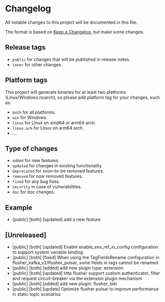 # Changelog

All notable changes to this project will be documented in this file.

The format is based on [Keep a Changelog](https://keepachangelog.com/en/1.0.0/), but make some changes.

## Release tags

- `public` for changes that will be published in release notes.
- `inner` for other changes.

## Platform tags

This project will generate binaries for at least two platforms (Linux/Windows.noarch), so please add platform tag for
your changes, such as:

- `both` for all platforms.
- `win` for Windows.
- `linux` for Linux on amd64 or arm64 arch.
- `linux.arm` for Linux on arm64 arch.
- ....

## Type of changes

- `added` for new features.
- `updated` for changes in existing functionality.
- `deprecated` for soon-to-be removed features.
- `removed` for now removed features.
- `fixed` for any bug fixes.
- `security` in case of vulnerabilities.
- `doc` for doc changes.

## Example

- [public] [both] [updated] add a new feature

## [Unreleased]

- [public] [both] [updated] Enable enable_env_ref_in_config configuration to support system variable binding
- [public] [both] [fixed] When using the TagFieldsRename configuration in flusher_kafka_v2/flusher_pulsar, some fields in tags cannot be renamed
- [public] [both] [added] add new plugin type: extension
- [public] [both] [updated] http flusher support custom authenticator, filter and request circuit-breaker via the extension plugin mechanism
- [public] [both] [added] add new plugin: flusher_loki
- [public] [both] [update] Optimize flusher pulsar to improve performance in static topic scenarios
